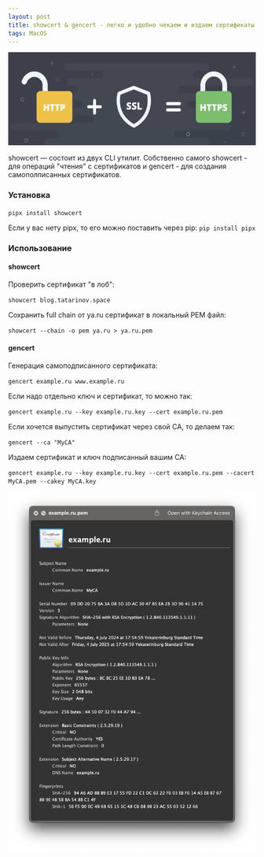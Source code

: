 ```yaml
---
layout: post
title: showcert & gencert - легко и удобно чекаем и издаем сертификаты
tags: MacOS
---
```

![](https://raw.githubusercontent.com/tatarinovms/tatarinovms.github.io/master/images/posts/sscert/logo.webp)

showcert — состоит из двух CLI утилит. Собственно самого showcert - для операций "чтения" с сертификатов и gencert - для создания самополписанных сертификатов.

### Установка

`pipx install showcert`

Если у вас нету pipx, то его можно поставить через pip: `pip install pipx`

### Использование

#### showcert

Проверить сертификат "в лоб": 

`showcert blog.tatarinov.space`

Сохранить full chain от ya.ru сертификат в локальный PEM файл:

`showcert --chain -o pem ya.ru > ya.ru.pem`

#### gencert

Генерация самоподписанного сертификата:

`gencert example.ru www.example.ru`

Если надо отдельно ключ и сертификат, то можно так: 

`gencert example.ru --key example.ru.key --cert example.ru.pem`

Если хочется выпустить сертификат через свой CA, то делаем так: 

`gencert --ca "MyCA"`

Издаем сертификат и ключ подписанный вашим CA: 

`gencert example.ru --key example.ru.key --cert example.ru.pem --cacert MyCA.pem --cakey MyCA.key`

![](https://raw.githubusercontent.com/tatarinovms/tatarinovms.github.io/master/images/posts/sscert/1.webp)

